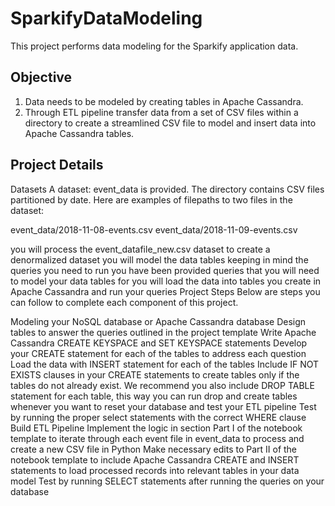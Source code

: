 # SparkifyDataModeling
This project performs data modeling for the Sparkify application data.

## Objective
1) Data needs to be modeled by creating tables in Apache Cassandra.
2) Through ETL pipeline transfer data from a set of CSV files within a directory to create a streamlined CSV file to model and insert data into Apache Cassandra tables.

## Project Details
Datasets
A dataset: event_data is provided. The directory contains CSV files partitioned by date. Here are examples of filepaths to two files in the dataset:

event_data/2018-11-08-events.csv
event_data/2018-11-09-events.csv


you will process the event_datafile_new.csv dataset to create a denormalized dataset
you will model the data tables keeping in mind the queries you need to run
you have been provided queries that you will need to model your data tables for
you will load the data into tables you create in Apache Cassandra and run your queries
Project Steps
Below are steps you can follow to complete each component of this project.

Modeling your NoSQL database or Apache Cassandra database
Design tables to answer the queries outlined in the project template
Write Apache Cassandra CREATE KEYSPACE and SET KEYSPACE statements
Develop your CREATE statement for each of the tables to address each question
Load the data with INSERT statement for each of the tables
Include IF NOT EXISTS clauses in your CREATE statements to create tables only if the tables do not already exist. We recommend you also include DROP TABLE statement for each table, this way you can run drop and create tables whenever you want to reset your database and test your ETL pipeline
Test by running the proper select statements with the correct WHERE clause
Build ETL Pipeline
Implement the logic in section Part I of the notebook template to iterate through each event file in event_data to process and create a new CSV file in Python
Make necessary edits to Part II of the notebook template to include Apache Cassandra CREATE and INSERT statements to load processed records into relevant tables in your data model
Test by running SELECT statements after running the queries on your database
